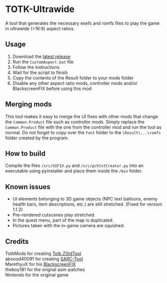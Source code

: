 # TOTK-Ultrawide
A tool that generates the necessary exefs and romfs files to play the game in ultrawide (>16:9) aspect ratios.
## Usage
1. Download the [latest release](https://github.com/Fruithapje21/TOTK-Ultrawide/releases/latest)
2. Run the `CustomAspect.bat` file
3. Follow the instructions
4. Wait for the script to finish
5. Copy the contents of the Result folder to your mods folder
6. Disable any other aspect ratio mods, controller mods and/or BlackscreenFIX before using this mod
## Merging mods
This tool makes it easy to merge the UI fixes with other mods that change the `Common.Product` file such as controllor mods. Simply replace the `Common.Product` file with the one from the controller mod and run the tool as normal. Do not forget to copy over the `Font` folder to the `\Result\...\romfs` folder created by the program.
## How to build
Compile the files `/src/UIFIX.py` and `/src/pchtxtCreator.py` into an executable using pyinstaller and place them inside the `/bin` folder.
## Known issues
* UI elements belonging to 3D game objects (NPC text balloons, enemy health bars, item descriptions, etc.) are still stretched. (Fixed for version 1.1.2)
* Pre-rendered cutscenes play stretched.
* In the quest menu, part of the map is duplicated.  
* Pictures taken with the in-game camera are squished.  
## Credits
TotkMods for creating [Totk.ZStdTool](https://github.com/TotkMods/Totk.ZStdTool)  
aboood40091 for creating [SARC-Tool](https://github.com/aboood40091/SARC-Tool)  
MarethyuX for his [BlackscreenFIX](https://www.reddit.com/r/NewYuzuPiracy/comments/13hq70a/60_fps_mod_black_screen_fix_not_thoroughly_tested/)  
theboy181 for the orignal asm-patches  
Nintendo for the original game
